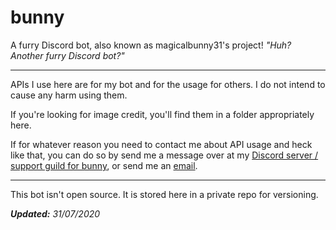 # bunny


A furry Discord bot, also known as magicalbunny31's project!
*"Huh? Another furry Discord bot?"*

---

APIs I use here are for my bot and for the usage for others.
I do not intend to cause any harm using them.

If you're looking for image credit, you'll find them in a folder appropriately here.

If for whatever reason you need to contact me about API usage and heck like that, you can do so by send me a message over at my [Discord server / support guild for bunny](https://discord.gg/5cE7AjX), or send me an [email](mailto:dzeiun@googlemail.com).

---

This bot isn't open source. It is stored here in a private repo for versioning.

***Updated:** 31/07/2020*
